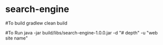 # search-engine


#To build
gradlew clean build

#To Run
java -jar build/libs/search-engine-1.0.0.jar -d "# depth" -u "web site name"